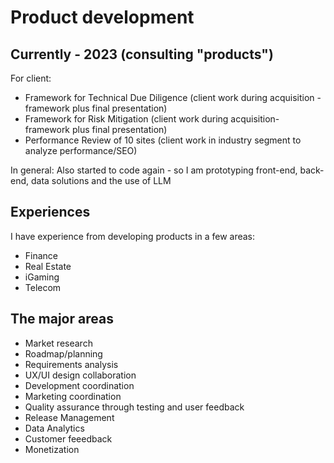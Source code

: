 # Product development

## Currently - 2023 (consulting "products")

For client:

- Framework for Technical Due Diligence (client work during acquisition - framework plus final presentation)
- Framework for Risk Mitigation (client work during acquisition- framework plus final presentation)
- Performance Review of 10 sites (client work in industry segment to analyze performance/SEO)

In general:
Also started to code again - so I am prototyping front-end, back-end, data solutions and the use of LLM

## Experiences

I have experience from developing products in a few areas:

- Finance
- Real Estate
- iGaming
- Telecom

## The major areas

- Market research
- Roadmap/planning
- Requirements analysis
- UX/UI design collaboration
- Development coordination
- Marketing coordination
- Quality assurance through testing and user feedback
- Release Management
- Data Analytics
- Customer feeedback
- Monetization
